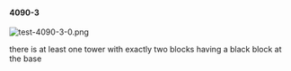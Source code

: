 #### 4090-3
![test-4090-3-0.png](https://github.com/lil-lab/nlvr/raw/master/nlvr/test/images/3/test-4090-3-0.png "test-4090-3-0.png")

there is at least one tower with exactly two blocks having a black block at the base